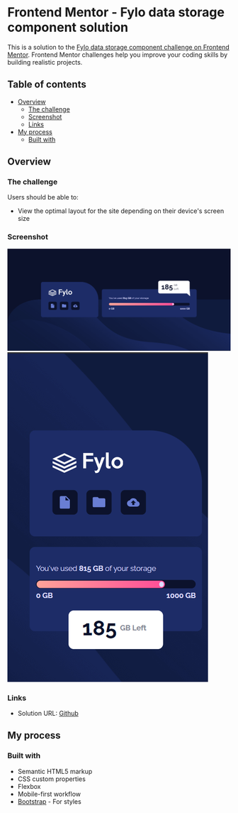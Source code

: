 # Frontend Mentor - Fylo data storage component solution

This is a solution to the [Fylo data storage component challenge on Frontend Mentor](https://www.frontendmentor.io/challenges/fylo-data-storage-component-1dZPRbV5n). Frontend Mentor challenges help you improve your coding skills by building realistic projects.

## Table of contents

- [Overview](#overview)
  - [The challenge](#the-challenge)
  - [Screenshot](#screenshot)
  - [Links](#links)
- [My process](#my-process)
  - [Built with](#built-with)

## Overview

### The challenge

Users should be able to:

- View the optimal layout for the site depending on their device's screen size

### Screenshot

![Desktop](./images/Screenshot%202024-06-17%20102700.png)
![Mobile](./images/Screenshot%202024-06-17%20103027.png)

### Links

- Solution URL: [Github](https://github.com/Question30/SBADesign)

## My process

### Built with

- Semantic HTML5 markup
- CSS custom properties
- Flexbox
- Mobile-first workflow
- [Bootstrap](https://getbootstrap.com/) - For styles
